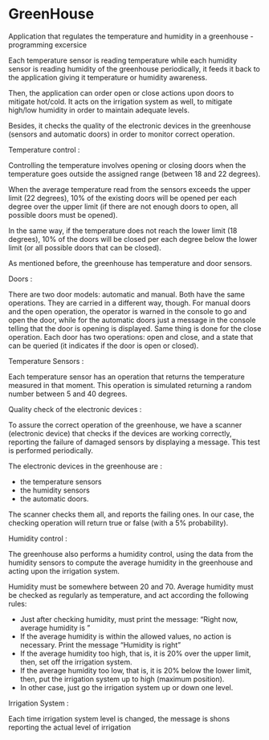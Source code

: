 # GreenHouse
 Application that regulates the temperature and humidity in a greenhouse - programming excersice

Each temperature sensor is reading temperature while each humidity sensor is reading humidity of the greenhouse periodically,
it feeds it back to the application giving it temperature or humidity awareness.

Then, the application can order open or close actions upon doors to mitigate hot/cold. 
It acts on the irrigation system as well, to mitigate high/low humidity in order to maintain adequate levels.

Besides, it checks the quality of the electronic devices in the greenhouse (sensors and automatic doors) in
order to monitor correct operation.

Temperature control :

 Controlling the temperature involves opening or closing doors when the temperature goes outside the assigned range
 (between 18 and 22 degrees). 

 When the average temperature read from the sensors exceeds the upper limit (22 degrees), 10% of the existing doors will be 
 opened per each degree over the upper limit (if there are not enough doors to open, all possible doors must be opened). 

 In the same way, if the temperature does not reach the lower limit (18 degrees), 10% of the doors will 
 be closed per each degree below the lower limit (or all possible doors that can be closed).

As mentioned before, the greenhouse has temperature and door sensors.

Doors :

 There are two door models: automatic and manual. 
 Both have the same operations. They are carried in a different way, though. 
 For manual doors and the open operation, the operator is warned in the console to go and open the
 door, while for the automatic doors just a message in the console telling that the door is opening is displayed. Same
 thing is done for the close operation.
 Each door has two operations: open and close, and a state that can be queried (it indicates if the door is open or closed).

Temperature Sensors : 

 Each temperature sensor has an operation that returns the temperature measured in that moment. This operation is
 simulated returning a random number between 5 and 40 degrees.

Quality check of the electronic devices : 

 To assure the correct operation of the greenhouse, we have a scanner (electronic device) that checks if the devices
 are working correctly, reporting the failure of damaged sensors by displaying a message. This test is performed
 periodically.
 
 The electronic devices in the greenhouse are : 
  - the temperature sensors 
  - the humidity sensors 
  - the automatic doors.
  
The scanner checks them all, and reports the failing ones. In our case, the checking operation will return true or false
(with a 5% probability).

Humidity control : 

 The greenhouse also performs a humidity control, using the data from the humidity sensors to compute the average
 humidity in the greenhouse and acting upon the irrigation system.
 
 Humidity must be somewhere between 20 and 70. Average humidity must be checked as regularly as temperature,
 and act according the following rules:
 
   - Just after checking humidity, must print the message: “Right now, average humidity is <value here>”
   - If the average humidity is within the allowed values, no action is necessary. Print the message “Humidity is
    right”
   - If the average humidity too high, that is, it is 20% over the upper limit, then, set off the irrigation system.
   - If the average humidity too low, that is, it is 20% below the lower limit, then, put the irrigation system up to
    high (maximum position).
   - In other case, just go the irrigation system up or down one level.
 
Irrigation System : 
 
 Each time irrigation system level is changed, the message is shons reporting the actual level of irrigation

